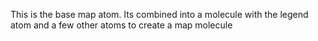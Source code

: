 This is the base map atom. Its combined into a molecule with the legend atom and a few other atoms to create a map molecule
